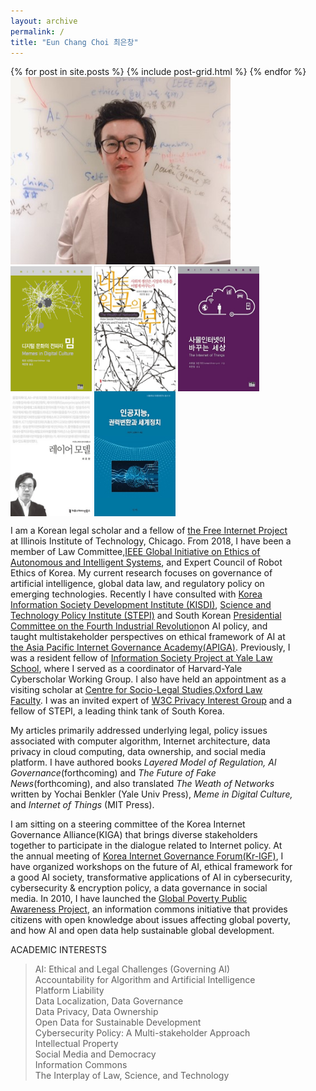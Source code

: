 ```yaml
---
layout: archive
permalink: /
title: "Eun Chang Choi 최은창"
---
```

<body bottommargin="0">
<div class="tiles">
{% for post in site.posts %}
	{% include post-grid.html %}
{% endfor %}
</div><!-- /.tiles -->
<div style="width:90%">
<div>
<img style="height:300px" src="images/profile.jpg">
 <a href="https://mitpress.mit.edu/books/memes-digital-culture"><img style="vertical-align:top;height:200px;width:130px;" src="images/book1.png"></a>
 <a href="http://www.kyobobook.co.kr/product/detailViewKor.laf?ejkGb=KOR&mallGb=KOR&barcode=9791130435473&orderClick=LAG&Kc="><img style="vertical-align:top;height:200px;width:130px;" src="images/book2.jpg"></a>
 <a href="http://www.kyobobook.co.kr/product/detailViewKor.laf?ejkGb=KOR&mallGb=KOR&barcode=9788946062726&orderClick=LAH&Kc="><img style="vertical-align:top;height:200px;width:130px;" src="images/book3.jpg"></a>
 <a href="http://www.kyobobook.co.kr/product/detailViewKor.laf?barcode=9791130437002&orderClick=357"><img style="vertical-align:top;height:200px;width:130px;" src="images/book4.jpg"></a>
 <a href="http://www.kyobobook.co.kr/product/detailViewKor.laf?ejkGb=KOR&mallGb=KOR&barcode=9788964361436&orderClick=LAH&Kc="><img style="vertical-align:top;height:200px;width:130px;" src="images/book5.jpg"></a>

<p>I am a Korean legal scholar and a fellow of <a href="https://thefreeinternetproject.org/"> the Free Internet Project </a>at Illinois Institute of Technology, Chicago. From 2018, I have been a member of Law Committee,<a href="https://ethicsinaction.ieee.org/">IEEE Global Initiative on Ethics of Autonomous and Intelligent Systems</a>, and Expert Council of Robot Ethics of Korea. My current research focuses on governance of artificial intelligence, global data law, and regulatory policy on emerging technologies. Recently I have consulted with <a href="https://www.kisdi.re.kr/"> Korea Information Society Development Institute (KISDI)</a>, <a href="http://www.stepi.re.kr/">Science and Technology Policy Institute (STEPI)</a> and South Korean <a href="https://www.4th-ir.go.kr"> Presidential Committee on the Fourth Industrial Revolution</a>on AI policy, and taught multistakeholder perspectives on ethical framework of AI at <a href="https://www.icann.org/news/announcement-2-2019-05-14-en"> the Asia Pacific Internet Governance Academy(APIGA)</a>. Previously, I was a resident fellow of <a href="https://https://law.yale.edu/isp"> Information Society Project at Yale Law School</a>, where I served as a coordinator of Harvard-Yale Cyberscholar Working Group. I also have held an appointment as a visiting scholar at <a href="https://www.law.ox.ac.uk/centres-institutes/centre-socio-legal-studies"> Centre for Socio-Legal Studies,Oxford Law Faculty</a>. I was an invited expert of <a href="https://www.w3.org/2011/07/privacy-ig-charter"> W3C Privacy Interest Group</a> and a fellow of STEPI, a leading think tank of South Korea.</p> 
<p> My articles primarily addressed underlying legal, policy issues associated with computer algorithm, Internet architecture, data privacy in cloud computing, data ownership, and social media platform. I have authored books <i> Layered Model of Regulation, Al Governance</i>(forthcoming) and <i>The Future of Fake News</i>(forthcoming), and also translated<i> The Weath of Networks</i> written by Yochai Benkler (Yale Univ Press),<i> Meme in Digital Culture,</i> and <i>Internet of Things</i> (MIT Press). </p>
<p> I am sitting on a steering committee of the Korea Internet Governance Alliance(KIGA) that brings diverse stakeholders together to participate in the dialogue related to Internet policy. At the annual meeting of <a href="http://krigf.kr"> Korea Internet Governance Forum(Kr-IGF)</a>, I have organized workshops on the future of AI, ethical framework for a good AI society,  transformative applications of AI  in cybersecurity, cybersecurity & encryption policy, a data governance in social media. In 2010, I have launched the <a href="http://www.povertyinfo.org"> Global Poverty Public Awareness Project</a>, an information commons initiative that provides citizens with open knowledge about issues affecting global poverty, and how AI and open data help sustainable global development.</p>

ACADEMIC INTERESTS<br> 
<blockquote>
  AI: Ethical and Legal Challenges (Governing AI)<br>
  Accountability for Algorithm and Artificial Intelligence <br>
  Platform Liability <br>
  Data Localization, Data Governance <br>
  Data Privacy, Data Ownership <br>
  Open Data for Sustainable Development <br> 
  Cybersecurity Policy: A Multi-stakeholder Approach <br>
  Intellectual Property<br>
  Social Media and Democracy<br> 
  Information Commons<br> 
  The Interplay of Law, Science, and Technology<br> 
  </blockquote>
  <p> 
  
  
  
  </p>
  
  
  
 
  
 
